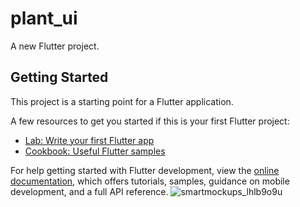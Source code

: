 # plant_ui

A new Flutter project.

## Getting Started

This project is a starting point for a Flutter application.

A few resources to get you started if this is your first Flutter project:

- [Lab: Write your first Flutter app](https://docs.flutter.dev/get-started/codelab)
- [Cookbook: Useful Flutter samples](https://docs.flutter.dev/cookbook)

For help getting started with Flutter development, view the
[online documentation](https://docs.flutter.dev/), which offers tutorials,
samples, guidance on mobile development, and a full API reference.
![smartmockups_lhlb9o9u](https://github.com/Symphony00/Plantopia-Flutter/assets/115981065/baf0a794-dc33-4abe-a98f-2c1fac0eaa21)
